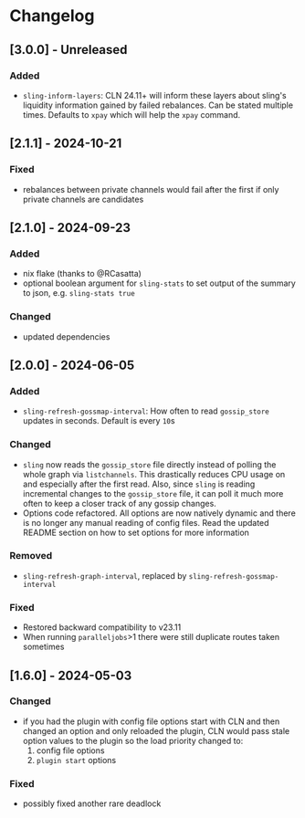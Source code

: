 # Changelog

## [3.0.0] - Unreleased

### Added

- ``sling-inform-layers``: CLN 24.11+ will inform these layers about sling's liquidity information gained by failed rebalances. Can be stated multiple times. Defaults to ``xpay`` which will help the ``xpay`` command.

## [2.1.1] - 2024-10-21

### Fixed
- rebalances between private channels would fail after the first if only private channels are candidates

## [2.1.0] - 2024-09-23

### Added
- nix flake (thanks to @RCasatta)
- optional boolean argument for ``sling-stats`` to set output of the summary to json, e.g. ``sling-stats true``

### Changed
- updated dependencies

## [2.0.0] - 2024-06-05

### Added

- ``sling-refresh-gossmap-interval``: How often to read ``gossip_store`` updates in seconds. Default is every ``10``s

### Changed

- ``sling`` now reads the ``gossip_store`` file directly instead of polling the whole graph via ``listchannels``. This drastically reduces CPU usage on and especially after the first read. Also, since ``sling`` is reading incremental changes to the ``gossip_store`` file, it can poll it much more often to keep a closer track of any gossip changes.
- Options code refactored. All options are now natively dynamic and there is no longer any manual reading of config files. Read the updated README section on how to set options for more information

### Removed

- ``sling-refresh-graph-interval``, replaced by ``sling-refresh-gossmap-interval``

### Fixed

- Restored backward compatibility to v23.11
- When running ``paralleljobs``>1 there were still duplicate routes taken sometimes

## [1.6.0] - 2024-05-03

### Changed

- if you had the plugin with config file options start with CLN and then changed an option and only reloaded the plugin, CLN would pass stale option values to the plugin so the load priority changed to:
    1. config file options
    2. ``plugin start`` options

### Fixed

- possibly fixed another rare deadlock